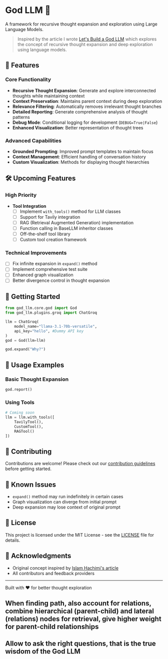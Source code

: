 # God LLM 🤖

A framework for recursive thought expansion and exploration using Large Language Models.

> Inspired by the article I wrote [Let's Build a God LLM](https://medium.com/@islamhachimi/lets-a-build-a-god-llm-0beaf2460659) which explores the concept of recursive thought expansion and deep exploration using language models.

## 🌟 Features

### Core Functionality
- **Recursive Thought Expansion**: Generate and explore interconnected thoughts while maintaining context
- **Context Preservation**: Maintains parent context during deep exploration
- **Relevance Filtering**: Automatically removes irrelevant thought branches
- **Detailed Reporting**: Generate comprehensive analysis of thought patterns
- **Debug Mode**: Conditional logging for development (`DEBUG=True|False`)
- **Enhanced Visualization**: Better representation of thought trees

### Advanced Capabilities
- **Grounded Prompting**: Improved prompt templates to maintain focus
- **Context Management**: Efficient handling of conversation history
- **Custom Visualization**: Methods for displaying thought hierarchies

## 🛠️ Upcoming Features

### High Priority
- **Tool Integration**
  - [ ] Implement `with_tools()` method for LLM classes
  - [ ] Support for Tavily integration
  - [ ] RAG (Retrieval Augmented Generation) implementation
  - [ ] Function calling in BaseLLM inheritor classes
  - [ ] Off-the-shelf tool library
  - [ ] Custom tool creation framework

### Technical Improvements
- [ ] Fix infinite expansion in `expand()` method
- [ ] Implement comprehensive test suite
- [ ] Enhanced graph visualization
- [ ] Better divergence control in thought expansion

## 🚀 Getting Started

```python
from god_llm.core.god import God
from god_llm.plugins.groq import ChatGroq

llm = ChatGroq(
    model_name="llama-3.1-70b-versatile",
    api_key="hello", #Dummy API key
)
god = God(llm=llm)

god.expand("Why?")
```

## 📘 Usage Examples

### Basic Thought Expansion
```python
god.report()
```

### Using Tools
```python
# Coming soon
llm = llm.with_tools([
    TavilyTool(),
    CustomTool(),
    RAGTool()
])
```

## 🤝 Contributing

Contributions are welcome! Please check out our [contribution guidelines](CONTRIBUTING.md) before getting started.

## 🐛 Known Issues

- `expand()` method may run indefinitely in certain cases
- Graph visualization can diverge from initial prompt
- Deep expansion may lose context of original prompt

## 📝 License

This project is licensed under the MIT License - see the [LICENSE](LICENSE) file for details.

## 🙏 Acknowledgments

- Original concept inspired by [Islam Hachimi's article](https://medium.com/@islamhachimi/lets-a-build-a-god-llm-0beaf2460659)
- All contributors and feedback providers

---
Built with ❤️ for better thought exploration

## When finding path, also account for relations, combine hierarchical (parent-child) and lateral (relations) nodes for retrieval, give higher weight for parent-child relationships
## Allow to ask the right questions, that is the true wisdom of the God LLM